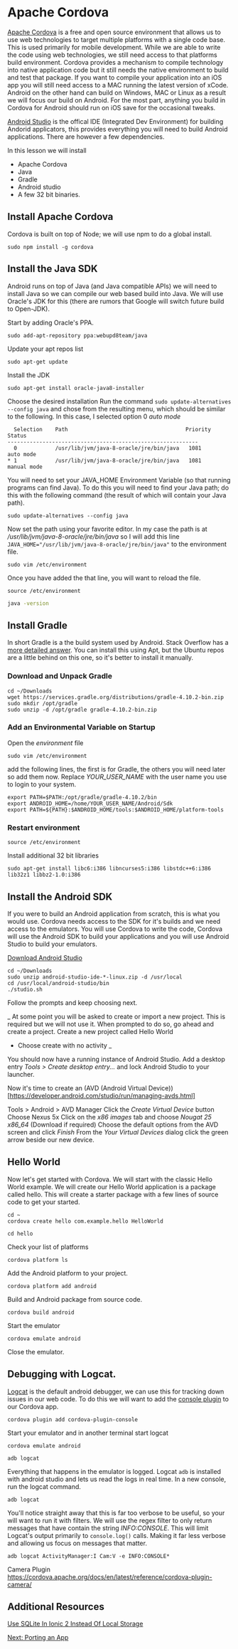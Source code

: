 # Apache Cordova
[Apache Cordova](https://cordova.apache.org/) is a free and open source environment that allows us to use web technologies to target multiple platforms with a single code base. This is used primarily for mobile development. While we are able to write the code using web technologies, we still need access to that platforms build environment. Cordova provides a mechanism to compile technology into native application code but it still needs the native environment to build and test that package. If you want to compile your application into an iOS app you will still need access to a MAC running the latest version of xCode. Android on the other hand can build on Windows, MAC or Linux as a result we will focus our build on Android. For the most part, anything you build in Cordova for Android should run on iOS save for the occasional tweaks.

[Android Studio](https://developer.android.com/studio/index.html) is the offical IDE (Integrated Dev Environment) for building Andorid applicators, this provides everything you will need to build Android applications. There are however a few dependencies.

In this lesson we will install
* Apache Cordova
* Java
* Gradle
* Android studio
* A few 32 bit binaries.

## Install Apache Cordova

Cordova is built on top of Node; we will use npm to do a global install.

```
sudo npm install -g cordova
```

## Install the Java SDK
Android runs on top of Java (and Java compatible APIs) we will need to install Java so we can compile our web based build into Java. We will use Oracle's JDK for this (there are rumors that Google will switch future build to Open-JDK).

Start by adding Oracle's PPA.

```
sudo add-apt-repository ppa:webupd8team/java
```

Update your apt repos list

```
sudo apt-get update
```

Install the JDK

```
sudo apt-get install oracle-java8-installer
```

Choose the desired installation
Run the command ```sudo update-alternatives --config java``` and chose from the resulting menu, which should be similar to the following. In this case, I selected option 0 _auto mode_

```
  Selection    Path                                     Priority   Status
------------------------------------------------------------
  0            /usr/lib/jvm/java-8-oracle/jre/bin/java   1081      auto mode
* 1            /usr/lib/jvm/java-8-oracle/jre/bin/java   1081      manual mode
```

You will need to set your JAVA_HOME Environment Variable (so that running programs can  find Java). To do this you will need to find your Java path; do this with the following command (the result of which will contain your Java path).

```
sudo update-alternatives --config java
```

Now set the path using your favorite editor. In my case the path is at _/usr/lib/jvm/java-8-oracle/jre/bin/java_ so I will add this line ```JAVA_HOME="/usr/lib/jvm/java-8-oracle/jre/bin/java"``` to the environment file.

```
sudo vim /etc/environment
```

Once you have added the that line, you will want to reload the file.

```
source /etc/environment
```

```sh
java -version
```

## Install Gradle

In short Gradle is a the build system used by Android. Stack Overflow has a [more detailed answer](https://stackoverflow.com/questions/16754643/what-is-gradle-in-android-studio). You can install this using Apt, but the Ubuntu repos are a little behind on this one, so it's better to install it manually.

### Download and Unpack Gradle

```
cd ~/Downloads
wget https://services.gradle.org/distributions/gradle-4.10.2-bin.zip
sudo mkdir /opt/gradle
sudo unzip -d /opt/gradle gradle-4.10.2-bin.zip
```

### Add an Environmental Variable on Startup

Open the _environment_ file

```
sudo vim /etc/environment
```

add the following lines, the first is for Gradle, the others you will need later so add them now. Replace *YOUR_USER_NAME* with the user name you use to login to your system.

```
export PATH=$PATH:/opt/gradle/gradle-4.10.2/bin
export ANDROID_HOME=/home/YOUR_USER_NAME/Android/Sdk
export PATH=${PATH}:$ANDROID_HOME/tools:$ANDROID_HOME/platform-tools
```

### Restart environment
```
source /etc/environment
```

Install additional 32 bit libraries

```
sudo apt-get install libc6:i386 libncurses5:i386 libstdc++6:i386 lib32z1 libbz2-1.0:i386
```

## Install the Android SDK

If you were to build an Android application from scratch, this is what you would use. Cordova needs access to the SDK for it's builds and we need access to the emulators. You will use Cordova to write the code, Cordova will use the Android SDK to build your applications and you will use Android Studio to build your emulators.

[Download Android Studio](https://developer.android.com/studio/index.html)

```
cd ~/Downloads
sudo unzip android-studio-ide-*-linux.zip -d /usr/local
cd /usr/local/android-studio/bin
./studio.sh
```

Follow the prompts and keep choosing next.

_
At some point you will be asked to create or import a new project. This is required but we will not use it. When prompted to do so, go ahead and create a project.
Create a new project called Hello World
* Choose create with no activity
_

You should now have a running instance of  Android Studio. Add a desktop entry _Tools > Create desktop entry..._ and lock Android Studio to your launcher.  

Now it's time to create an (AVD (Android Virtual Device))[https://developer.android.com/studio/run/managing-avds.html]

Tools > Android > AVD Manager
Click the _Create Virtual Device_ button
Choose Nexus 5x
Click on the _x86 images_ tab and choose _Nougat 25 x86_64_ (Download if required)
Choose the default options from the AVD screen and click _Finish_
From the _Your Virtual Devices_ dialog click the green arrow beside our new device.

## Hello World

Now let's get started with Cordova. We will start with the classic Hello World example. We will create our Hello World application is a package called hello. This will create a starter package with a few lines of source code to get your started.

```
cd ~
cordova create hello com.example.hello HelloWorld

cd hello
```

Check your list of platforms

```
cordova platform ls
```

Add the Android platform to your project.

```
cordova platform add android
```

Build and Android package from source code.

```
cordova build android
```

Start the emulator

```
cordova emulate android
```

Close the emulator.

## Debugging with Logcat.
[Logcat](https://developer.android.com/studio/command-line/logcat.html) is the default android debugger, we can use this for tracking down issues in our web code. To do this we will want to add the [console plugin](https://cordova.apache.org/docs/en/latest/reference/cordova-plugin-console/) to our Cordova app.

```
cordova plugin add cordova-plugin-console
```

Start your emulator and in another terminal start logcat
```
cordova emulate android

adb logcat
```

Everything that happens in the emulator is logged. Logcat ```adb``` is installed with android studio and lets us read the logs in real time. In a new console, run the logcat command.
```
adb logcat
```
You'll notice straight away that this is far too verbose to be useful, so your will want to run it with filters. We will use the regex filter to only return messages that have contain the string _INFO:CONSOLE_. This will limit Logcat's output primarily to ```console.log()``` calls. Making it far less verbose and allowing us focus on messages that matter.

```
adb logcat ActivityManager:I Cam:V -e INFO:CONSOLE*
```

Camera Plugin
https://cordova.apache.org/docs/en/latest/reference/cordova-plugin-camera/

## Additional Resources
[Use SQLite In Ionic 2 Instead Of Local Storage](https://www.thepolyglotdeveloper.com/2015/12/use-sqlite-in-ionic-2-instead-of-local-storage/)

[Next: Porting an App](02-PortingAnApp.md)

